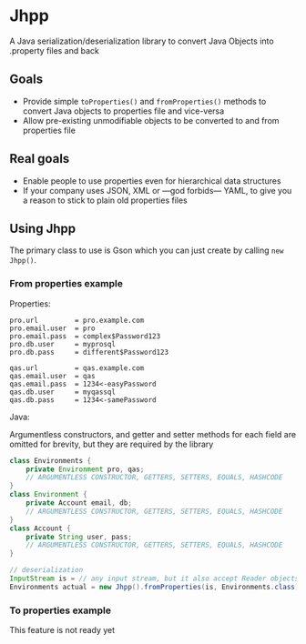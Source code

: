 # Jhpp
A Java serialization/deserialization library to convert Java Objects into .property files and back

## Goals
  * Provide simple `toProperties()` and `fromProperties()` methods to convert Java objects to properties file and vice-versa
  * Allow pre-existing unmodifiable objects to be converted to and from properties file

## Real goals
  * Enable people to use properties even for hierarchical data structures
  * If your company uses JSON, XML or —god forbids— YAML, to give you a reason to stick to plain old properties files
  
## Using Jhpp
The primary class to use is Gson which you can just create by calling `new Jhpp()`.

### From properties example

Properties:
```properties
pro.url         = pro.example.com
pro.email.user  = pro
pro.email.pass  = complex$Password123
pro.db.user     = myprosql
pro.db.pass     = different$Password123

qas.url         = qas.example.com
qas.email.user  = qas
qas.email.pass  = 1234<-easyPassword
qas.db.user     = myqassql
qas.db.pass     = 1234<-samePassword
```

Java:

Argumentless constructors, and getter and setter methods for each field are omitted for brevity, but they are required by the library
```java
class Environments {
    private Environment pro, qas;
    // ARGUMENTLESS CONSTRUCTOR, GETTERS, SETTERS, EQUALS, HASHCODE
}
class Environment {
    private Account email, db;
    // ARGUMENTLESS CONSTRUCTOR, GETTERS, SETTERS, EQUALS, HASHCODE
}
class Account {
    private String user, pass;
    // ARGUMENTLESS CONSTRUCTOR, GETTERS, SETTERS, EQUALS, HASHCODE
}

// deserialization
InputStream is = // any input stream, but it also accept Reader objects or java.util.Properties objects
Environments actual = new Jhpp().fromProperties(is, Environments.class);
```

### To properties example

This feature is not ready yet
